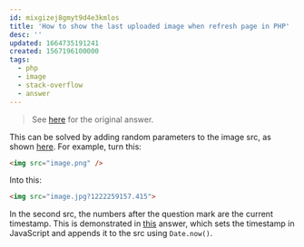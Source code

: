 ```yaml
---
id: mixgizej8gmyt9d4e3kmlos
title: 'How to show the last uploaded image when refresh page in PHP'
desc: ''
updated: 1664735191241
created: 1567196100000
tags:
  - php
  - image
  - stack-overflow
  - answer
---
```


> See [here](https://stackoverflow.com/a/57730165/6456163) for the original answer.

This can be solved by adding random parameters to the image src, as shown [here](https://stackoverflow.com/a/729623/6456163). For example, turn this:

```html
<img src="image.png" />
```

Into this:

```html
<img src="image.jpg?1222259157.415">
```

In the second src, the numbers after the question mark are the current timestamp. This is demonstrated in [this](https://stackoverflow.com/a/6116854/6456163) answer, which sets the timestamp in JavaScript and appends it to the src using `Date.now()`.
